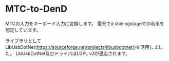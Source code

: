 # MTC-to-DenD

MTCの入力をキーボード入力に変換します。
電車でd shiningstageでの利用を想定しています。


ライブラリとしてLibUsbDotNet(https://sourceforge.net/projects/libusbdotnet/)を活用しました。
LibUsbDotNet及びドライバはLGPL v3が適応されます。
